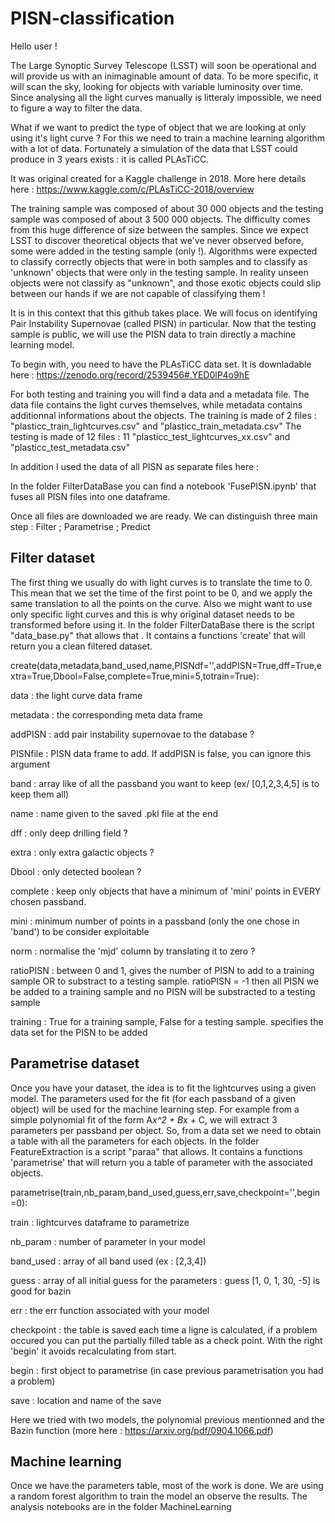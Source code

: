 # PISN-classification

Hello user ! 

The Large Synoptic Survey Telescope (LSST) will soon be operational and will provide us with an inimaginable amount of data. To be more specific, it will scan the sky, looking for objects with variable luminosity over time. Since analysing all the light curves manually is litteraly impossible, we need to figure a way to filter the data.

What if we want to predict the type of object that we are looking at only using it's light curve ? For this we need to train a machine learning algorithm with a lot of data. Fortunately a simulation of the data that LSST could produce in 3 years exists : it is called PLAsTiCC.

It was original created for a Kaggle challenge in 2018. More here details here : https://www.kaggle.com/c/PLAsTiCC-2018/overview

The training sample was composed of about 30 000 objects and the testing sample was composed of about 3 500 000 objects. The difficulty comes from this huge difference of size between the samples. 
Since we expect LSST to discover theoretical objects that we've never observed before, some were added in the testing sample (only !). Algorithms were expected to classify correctly objects that were in both samples and to classify as 'unknown' objects that were only in the testing sample. In reality unseen objects were not classify as "unknown", and those exotic objects could slip between our hands if we are not capable of classifying them !

It is in this context that this github takes place. We will focus on identifying Pair Instability Supernovae (called PISN) in particular. Now that the testing sample is public, we will use the PISN data to train directly a machine learning model.

To begin with, you need to have the PLAsTiCC data set. It is downladable here : https://zenodo.org/record/2539456#.YED0lP4o9hE

For both testing and training you will find a data and a metadata file. The data file contains the light curves themselves, while metadata contains additionnal informations about the objects.
The training is made of 2 files : "plasticc_train_lightcurves.csv" and "plasticc_train_metadata.csv" 
The testing is made of 12 files : 11 "plasticc_test_lightcurves_xx.csv" and "plasticc_test_metadata.csv"

In addition I used the data of all PISN as separate files here :

In the folder FilterDataBase you can find a notebook 'FusePISN.ipynb' that fuses all PISN files into one dataframe.

Once all files are downloaded we are ready. We can distinguish three main step : Filter ; Parametrise ; Predict

## Filter dataset

The first thing we usually do with light curves is to translate the time to 0. This mean that we set the time of the first point to be 0, and we apply the same translation to all the points on the curve. Also we might want to use only specific light curves and this is why original dataset needs to be transformed before using it. In the folder FilterDataBase there is the script "data_base.py" that allows that . It contains a functions 'create' that will return you a clean filtered dataset.

  create(data,metadata,band_used,name,PISNdf='',addPISN=True,dff=True,extra=True,Dbool=False,complete=True,mini=5,totrain=True):
 
 
 
 data : the light curve data frame
 
 metadata : the corresponding meta data frame
 
 addPISN : add pair instability supernovae to the database ?
 
 PISNfile : PISN data frame to add. If addPISN is false, you can ignore this argument
 
 band : array like of all the passband you want to keep (ex/ [0,1,2,3,4,5] is to keep them all)
 
 name : name given to the saved .pkl file at the end
 
 dff : only deep drilling field ?
 
 extra : only extra galactic objects ?
 
 Dbool : only detected boolean ?
 
 complete : keep only objects that have a minimum of 'mini' points in EVERY chosen passband. 
 
 mini : minimum number of points in a passband (only the one chose in 'band') to be consider exploitable
 
 norm : normalise the 'mjd' column by translating it to zero ?
 
 ratioPISN : between 0 and 1, gives the number of PISN to add to a training sample OR to substract to a testing sample. 
 ratioPISN = -1 then all PISN we be added to a training sample and no PISN will be substracted to a testing sample
 
 training : True for a training sample, False for a testing sample. specifies the data set for the PISN to be added

  
## Parametrise dataset

Once you have your dataset, the idea is to fit the lightcurves using a given model. The parameters used for the fit (for each passband of a given object) will be used for the machine learning step. For example from a simple polynomial fit of the form A*x^2 + B*x + C,  we will extract 3 parameters per passband per object.
So, from a data set we need to obtain a table with all the parameters for each objects. In the folder FeatureExtraction is a script "paraa" that allows. It contains a functions 'parametrise' that will return you a table of parameter with the associated objects.

  parametrise(train,nb_param,band_used,guess,err,save,checkpoint='',begin=0):
 
 

 train : lightcurves dataframe to parametrize
 
 nb_param : number of parameter in your model
 
 band_used : array of all band used (ex : [2,3,4])
 
 guess : array of all initial guess for the parameters : guess [1, 0, 1, 30, -5] is good for bazin
 
 err : the err function associated with your model
 
 checkpoint : the table is saved each time a ligne is calculated, if a problem occured you can put the partially filled table as a check point. With the right  'begin' it avoids recalculating from start.
 
 begin : first object to parametrise (in case previous parametrisation you had a problem)
 
 save : location and name of the save

Here we tried with two models, the polynomial previous mentionned and the Bazin function (more here : https://arxiv.org/pdf/0904.1066.pdf) 

## Machine learning

Once we have the parameters table, most of the work is done. We are using a random forest algorithm to train the model an observe the results. The analysis notebooks are in the folder MachineLearning
